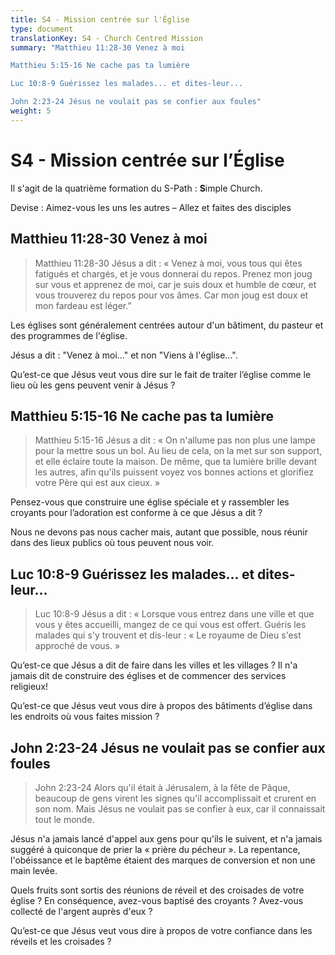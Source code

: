 ```yaml
---
title: S4 - Mission centrée sur l'Église
type: document
translationKey: S4 - Church Centred Mission
summary: "Matthieu 11:28-30 Venez à moi	

Matthieu 5:15-16 Ne cache pas ta lumière	

Luc 10:8-9 Guérissez les malades... et dites-leur...	

John 2:23-24 Jésus ne voulait pas se confier aux foules"
weight: 5
---
```

# S4 - Mission centrée sur l’Église

Il s'agit de la quatrième formation du S-Path : **S**imple Church.

Devise : Aimez-vous les uns les autres – Allez et faites des disciples

## Matthieu 11:28-30 Venez à moi

>   Matthieu 11:28-30 Jésus a dit : « Venez à moi, vous tous qui êtes fatigués et chargés, et je vous donnerai du repos. Prenez mon joug sur vous et apprenez de moi, car je suis doux et humble de cœur, et vous trouverez du repos pour vos âmes. Car mon joug est doux et mon fardeau est léger.”

Les églises sont généralement centrées autour d'un bâtiment, du pasteur et des programmes de l'église.

Jésus a dit : "Venez à moi..." et non "Viens à l'église...".

Qu’est-ce que Jésus veut vous dire sur le fait de traiter l’église comme le lieu où les gens peuvent venir à Jésus ?

## Matthieu 5:15-16 Ne cache pas ta lumière

>   Matthieu 5:15-16 Jésus a dit : « On n'allume pas non plus une lampe pour la mettre sous un bol. Au lieu de cela, on la met sur son support, et elle éclaire toute la maison. De même, que ta lumière brille devant les autres, afin qu'ils puissent voyez vos bonnes actions et glorifiez votre Père qui est aux cieux. »

Pensez-vous que construire une église spéciale et y rassembler les croyants pour l’adoration est conforme à ce que Jésus a dit ?

Nous ne devons pas nous cacher mais, autant que possible, nous réunir dans des lieux publics où tous peuvent nous voir.

## Luc 10:8-9 Guérissez les malades... et dites-leur...

>   Luc 10:8-9 Jésus a dit : « Lorsque vous entrez dans une ville et que vous y êtes accueilli, mangez de ce qui vous est offert. Guéris les malades qui s'y trouvent et dis-leur : « Le royaume de Dieu s'est approché de vous. »

Qu’est-ce que Jésus a dit de faire dans les villes et les villages ? Il n'a jamais dit de construire des églises et de commencer des services religieux!

Qu’est-ce que Jésus veut vous dire à propos des bâtiments d’église dans les endroits où vous faites mission ?

## John 2:23-24 Jésus ne voulait pas se confier aux foules

>   John 2:23-24 Alors qu'il était à Jérusalem, à la fête de Pâque, beaucoup de gens virent les signes qu'il accomplissait et crurent en son nom. Mais Jésus ne voulait pas se confier à eux, car il connaissait tout le monde.

Jésus n'a jamais lancé d'appel aux gens pour qu'ils le suivent, et n'a jamais suggéré à quiconque de prier la « prière du pécheur ». La repentance, l'obéissance et le baptême étaient des marques de conversion et non une main levée.

Quels fruits sont sortis des réunions de réveil et des croisades de votre église ? En conséquence, avez-vous baptisé des croyants ? Avez-vous collecté de l'argent auprès d'eux ?

Qu’est-ce que Jésus veut vous dire à propos de votre confiance dans les réveils et les croisades ?

